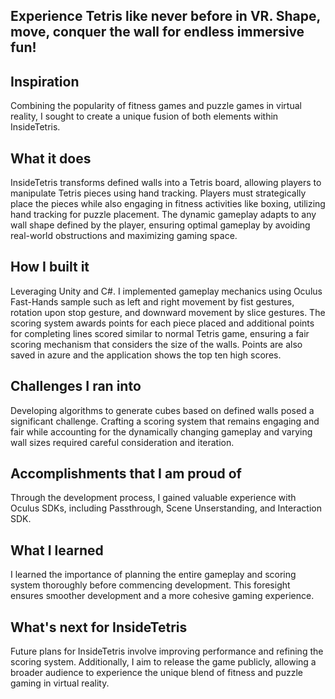 ## Experience Tetris like never before in VR. Shape, move, conquer the wall for endless immersive fun!

## Inspiration
Combining the popularity of fitness games and puzzle games in virtual reality, I sought to create a unique fusion of both elements within InsideTetris.

## What it does
InsideTetris transforms defined walls into a Tetris board, allowing players to manipulate Tetris pieces using hand tracking. Players must strategically place the pieces while also engaging in fitness activities like boxing, utilizing hand tracking for puzzle placement. The dynamic gameplay adapts to any wall shape defined by the player, ensuring optimal gameplay by avoiding real-world obstructions and maximizing gaming space.

## How I built it
Leveraging Unity and C#. I implemented gameplay mechanics using Oculus Fast-Hands sample such as left and right movement by fist gestures, rotation upon stop gesture, and downward movement by slice gestures. The scoring system awards points for each piece placed and additional points for completing lines scored similar to normal Tetris game, ensuring a fair scoring mechanism that considers the size of the walls. Points are also saved in azure and the application shows the top ten high scores. 

## Challenges I ran into
Developing algorithms to generate cubes based on defined walls posed a significant challenge. Crafting a scoring system that remains engaging and fair while accounting for the dynamically changing gameplay and varying wall sizes required careful consideration and iteration.

## Accomplishments that I am proud of
Through the development process, I gained valuable experience with Oculus SDKs, including Passthrough, Scene Unserstanding, and Interaction SDK. 

## What I learned
I learned the importance of planning the entire gameplay and scoring system thoroughly before commencing development. This foresight ensures smoother development and a more cohesive gaming experience.

## What's next for InsideTetris
Future plans for InsideTetris involve improving performance and refining the scoring system. Additionally, I aim to release the game publicly, allowing a broader audience to experience the unique blend of fitness and puzzle gaming in virtual reality.
